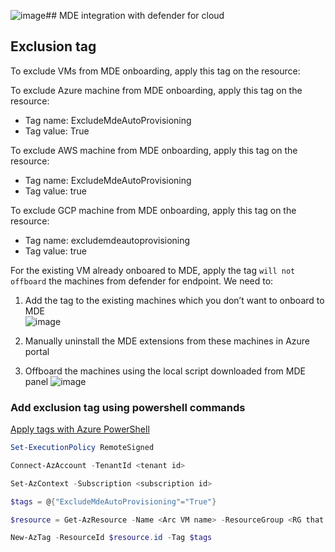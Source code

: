 ![image](https://github.com/guguji666666/GJS-MDC-Tips/assets/96930989/5d14cf77-95a0-4e94-89de-d3dc27dac0ec)## MDE integration with defender for cloud

## Exclusion tag

To exclude VMs from MDE onboarding, apply this tag on the resource:

To exclude Azure machine from MDE onboarding, apply this tag on the resource: <br>
* Tag name: ExcludeMdeAutoProvisioning
* Tag value: True

To exclude AWS machine from MDE onboarding, apply this tag on the resource: <br>
* Tag name: ExcludeMdeAutoProvisioning
* Tag value: true

To exclude GCP machine from MDE onboarding, apply this tag on the resource: <br>
* Tag name: excludemdeautoprovisioning
* Tag value: true

For the existing VM already onboared to MDE, apply the tag `will not offboard` the machines from defender for endpoint. We need to: 
1. Add the tag to the existing machines which you don’t want to onboard to MDE <br>
![image](https://github.com/guguji666666/GJS-MDC-Tips/assets/96930989/a9db568c-5625-4c61-9ef1-e0ed0aa0d72f)

2. Manually uninstall the MDE extensions from these machines in Azure portal
3. Offboard the machines using the local script downloaded from MDE panel
![image](https://github.com/guguji666666/GJS-MDC-Tips/assets/96930989/c33797b3-dcda-4f22-a7da-a092ae0eddd5)

### Add exclusion tag using powershell commands

[Apply tags with Azure PowerShell](https://learn.microsoft.com/en-us/azure/azure-resource-manager/management/tag-resources-powershell)

```powershell
Set-ExecutionPolicy RemoteSigned

Connect-AzAccount -TenantId <tenant id>

Set-AzContext -Subscription <subscription id>

$tags = @{"ExcludeMdeAutoProvisioning"="True"}

$resource = Get-AzResource -Name <Arc VM name> -ResourceGroup <RG that Arc VM locates>

New-AzTag -ResourceId $resource.id -Tag $tags
```
